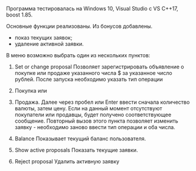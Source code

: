 Программа тестировалась на Windows 10, Visual Studio с VS C++17, boost 1.85.

Основные функции реализованы.
Из бонусов добавлены.
- показ текущих заявок;
- удаление активной заявки.

В меню возможно выбрать один из нескольких пунктов:

1) Set or change proposal
Позволяет зарегистрировать объявление о покупке или продаже указанного числа $ за указанное число рублей.
После запуска необходимо указать тип операции
1) Покупка или
2) Продажа.
Далее через пробел или Enter ввести сначала количество валюты, затем цену.
Если на данный момент отсутствуют покупатели или продавцы, будет получено соответствующее сообщение.
Повторный вызов этого пункта позволяет изменить заявку - необходимо заново ввести тип операции и оба числа.

3) Balance
Показывает текущий баланс пользователя.

4) Show active proposals
Показать текущие заявки.

5) Reject proposal
Удалить активную заявку
